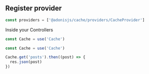 ## Register provider

```js
const providers = ['@adonisjs/cache/providers/CacheProvider']
```

Inside your Controllers

```js
const Cache = use('Cache')
```

```javascript
const Cache = use('Cache')

Cache.get('posts').then((post) => {
  res.json(post)
})
```
